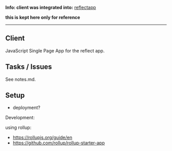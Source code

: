 __Info: client was integrated into:__ [reflectapp](https://github.com/rebootl/reflectapp)

__this is kept here only for reference__

---

## Client

JavaScript Single Page App for the reflect app.

## Tasks / Issues

See notes.md.

## Setup

- deployment?

Development:

using rollup:

* https://rollupjs.org/guide/en
* https://github.com/rollup/rollup-starter-app
